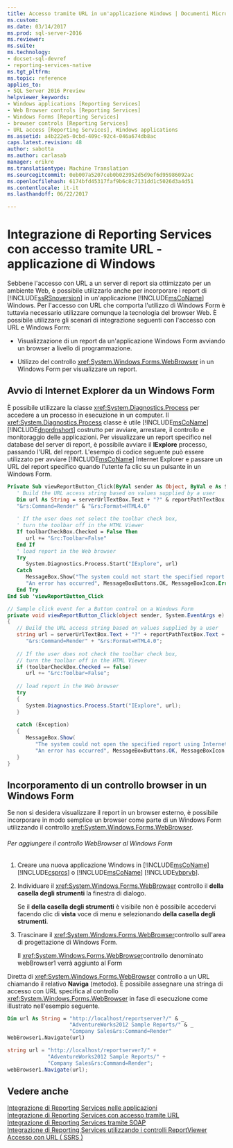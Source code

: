 ```yaml
---
title: Accesso tramite URL in un'applicazione Windows | Documenti Microsoft
ms.custom: 
ms.date: 03/14/2017
ms.prod: sql-server-2016
ms.reviewer: 
ms.suite: 
ms.technology:
- docset-sql-devref
- reporting-services-native
ms.tgt_pltfrm: 
ms.topic: reference
applies_to:
- SQL Server 2016 Preview
helpviewer_keywords:
- Windows applications [Reporting Services]
- Web Browser controls [Reporting Services]
- Windows Forms [Reporting Services]
- browser controls [Reporting Services]
- URL access [Reporting Services], Windows applications
ms.assetid: a4b222e5-0cbd-409c-92c4-046a674db8ac
caps.latest.revision: 48
author: sabotta
ms.author: carlasab
manager: erikre
ms.translationtype: Machine Translation
ms.sourcegitcommit: 0eb007a5207ceb0b023952d5d9ef6d95986092ac
ms.openlocfilehash: 6174bfd45317faf9b6c8c7131dd1c5026d3a4d51
ms.contentlocale: it-it
ms.lasthandoff: 06/22/2017

---
```

# <a name="integrating-reporting-services-using-url-access---windows-application"></a>Integrazione di Reporting Services con accesso tramite URL - applicazione di Windows
  Sebbene l'accesso con URL a un server di report sia ottimizzato per un ambiente Web, è possibile utilizzarlo anche per incorporare i report di [!INCLUDE[ssRSnoversion](../../includes/ssrsnoversion-md.md)] in un'applicazione [!INCLUDE[msCoName](../../includes/msconame-md.md)] Windows. Per l'accesso con URL che comporta l'utilizzo di Windows Form è tuttavia necessario utilizzare comunque la tecnologia del browser Web. È possibile utilizzare gli scenari di integrazione seguenti con l'accesso con URL e Windows Form:  
  
-   Visualizzazione di un report da un'applicazione Windows Form avviando un browser a livello di programmazione.  
  
-   Utilizzo del controllo <xref:System.Windows.Forms.WebBrowser> in un Windows Form per visualizzare un report.  
  
## <a name="starting-internet-explorer-from-a-windows-form"></a>Avvio di Internet Explorer da un Windows Form  
 È possibile utilizzare la classe <xref:System.Diagnostics.Process> per accedere a un processo in esecuzione in un computer. Il <xref:System.Diagnostics.Process> classe è utile [!INCLUDE[msCoName](../../includes/msconame-md.md)] [!INCLUDE[dnprdnshort](../../includes/dnprdnshort-md.md)] costrutto per avviare, arrestare, il controllo e monitoraggio delle applicazioni. Per visualizzare un report specifico nel database del server di report, è possibile avviare il **IExplore** processo, passando l'URL del report. L'esempio di codice seguente può essere utilizzato per avviare [!INCLUDE[msCoName](../../includes/msconame-md.md)] Internet Explorer e passare un URL del report specifico quando l'utente fa clic su un pulsante in un Windows Form.  
  
```vb  
Private Sub viewReportButton_Click(ByVal sender As Object, ByVal e As System.EventArgs) Handles viewReportButton.Click  
   ' Build the URL access string based on values supplied by a user  
   Dim url As String = serverUrlTextBox.Text + "?" & reportPathTextBox.Text & _  
   "&rs:Command=Render" & "&rs:Format=HTML4.0"  
  
   ' If the user does not select the toolbar check box,  
   ' turn the toolbar off in the HTML Viewer  
   If toolbarCheckBox.Checked = False Then  
      url += "&rc:Toolbar=False"  
   End If  
   ' load report in the Web browser  
   Try  
      System.Diagnostics.Process.Start("IExplore", url)  
   Catch  
      MessageBox.Show("The system could not start the specified report using Internet Explorer.", _  
      "An error has occurred", MessageBoxButtons.OK, MessageBoxIcon.Error)  
   End Try  
End Sub 'viewReportButton_Click  
```  
  
```csharp  
// Sample click event for a Button control on a Windows Form  
private void viewReportButton_Click(object sender, System.EventArgs e)  
{  
   // Build the URL access string based on values supplied by a user  
   string url = serverUrlTextBox.Text + "?" + reportPathTextBox.Text +  
      "&rs:Command=Render" + "&rs:Format=HTML4.0";  
  
   // If the user does not check the toolbar check box,  
   // turn the toolbar off in the HTML Viewer  
   if (toolbarCheckBox.Checked == false)  
      url += "&rc:Toolbar=False";  
  
   // load report in the Web browser  
   try  
   {  
      System.Diagnostics.Process.Start("IExplore", url);  
   }  
  
   catch (Exception)  
   {  
      MessageBox.Show(  
         "The system could not open the specified report using Internet Explorer.",   
         "An error has occurred", MessageBoxButtons.OK, MessageBoxIcon.Error);  
   }  
}  
```  
  
## <a name="embedding-a-browser-control-on-a-windows-form"></a>Incorporamento di un controllo browser in un Windows Form  
 Se non si desidera visualizzare il report in un browser esterno, è possibile incorporare in modo semplice un browser come parte di un Windows Form utilizzando il controllo <xref:System.Windows.Forms.WebBrowser>.  
  
###### <a name="to-add-the-webbrowser-control-to-your-windows-form"></a>Per aggiungere il controllo WebBrowser al Windows Form  
  
1.  Creare una nuova applicazione Windows in [!INCLUDE[msCoName](../../includes/msconame-md.md)] [!INCLUDE[csprcs](../../includes/csprcs-md.md)] o [!INCLUDE[msCoName](../../includes/msconame-md.md)] [!INCLUDE[vbprvb](../../includes/vbprvb-md.md)].  
  
2.  Individuare il <xref:System.Windows.Forms.WebBrowser> controllo il **della casella degli strumenti** la finestra di dialogo.  
  
     Se il **della casella degli strumenti** è visibile non è possibile accedervi facendo clic di **vista** voce di menu e selezionando **della casella degli strumenti**.  
  
3.  Trascinare il <xref:System.Windows.Forms.WebBrowser>controllo sull'area di progettazione di Windows Form.  
  
     Il <xref:System.Windows.Forms.WebBrowser>controllo denominato webBrowser1 verrà aggiunto al Form  
  
 Diretta di <xref:System.Windows.Forms.WebBrowser> controllo a un URL chiamando il relativo **Naviga** (metodo). È possibile assegnare una stringa di accesso con URL specifica al controllo <xref:System.Windows.Forms.WebBrowser> in fase di esecuzione come illustrato nell'esempio seguente.  
  
```vb  
Dim url As String = "http://localhost/reportserver?/" & _  
                    "AdventureWorks2012 Sample Reports/" & _  
                    "Company Sales&rs:Command=Render"  
WebBrowser1.Navigate(url)  
```  
  
```csharp  
string url = "http://localhost/reportserver?/" +  
             "AdventureWorks2012 Sample Reports/" +  
             "Company Sales&rs:Command=Render";  
webBrowser1.Navigate(url);  
```  
  
## <a name="see-also"></a>Vedere anche  
 [Integrazione di Reporting Services nelle applicazioni](../../reporting-services/application-integration/integrating-reporting-services-into-applications.md)   
 [Integrazione di Reporting Services con accesso tramite URL](../../reporting-services/application-integration/integrating-reporting-services-using-url-access.md)   
 [Integrazione di Reporting Services tramite SOAP](../../reporting-services/application-integration/integrating-reporting-services-using-soap.md)   
 [Integrazione di Reporting Services utilizzando i controlli ReportViewer](../../reporting-services/application-integration/integrating-reporting-services-using-reportviewer-controls.md)   
 [Accesso con URL &#40; SSRS &#41;](../../reporting-services/url-access-ssrs.md)  
  
  
